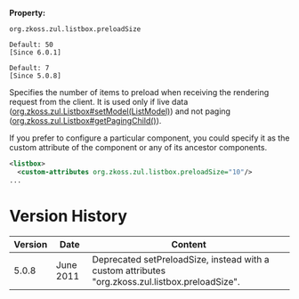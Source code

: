 **Property:**

`org.zkoss.zul.listbox.preloadSize `

`Default: 50`  
`[Since 6.0.1]`

`Default: 7`  
`[Since 5.0.8]`

Specifies the number of items to preload when receiving the rendering
request from the client. It is used only if live data
([org.zkoss.zul.Listbox#setModel(ListModel)](https://www.zkoss.org/javadoc/latest/zk/org/zkoss/zul/Listbox.html#setModel(ListModel)))
and not paging
([org.zkoss.zul.Listbox#getPagingChild()](https://www.zkoss.org/javadoc/latest/zk/org/zkoss/zul/Listbox.html#getPagingChild())).

If you prefer to configure a particular component, you could specify it
as the custom attribute of the component or any of its ancestor
components.

```xml
<listbox>
  <custom-attributes org.zkoss.zul.listbox.preloadSize="10"/>
...
```

# Version History

| Version | Date      | Content                                                                                          |
|---------|-----------|--------------------------------------------------------------------------------------------------|
| 5.0.8   | June 2011 | Deprecated setPreloadSize, instead with a custom attributes "org.zkoss.zul.listbox.preloadSize". |
